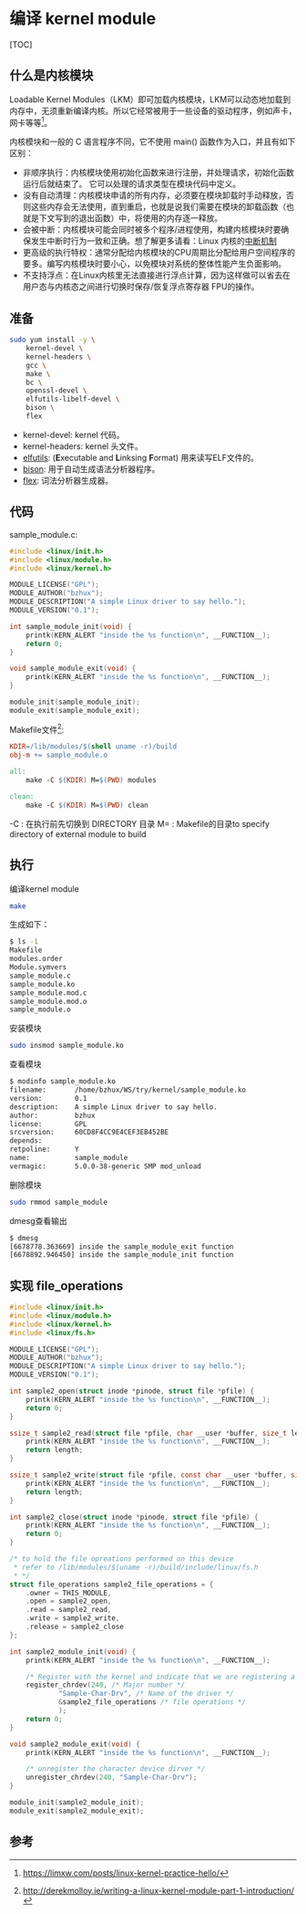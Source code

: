 # 编译 kernel module
[TOC]

## 什么是内核模块
Loadable Kernel Modules（LKM）即可加载内核模块，LKM可以动态地加载到内存中，无须重新编译内核。所以它经常被用于一些设备的驱动程序，例如声卡，网卡等等[^1]。

内核模块和一般的 C 语言程序不同，它不使用 main() 函数作为入口，并且有如下区别：

- 非顺序执行：内核模块使用初始化函数来进行注册，并处理请求，初始化函数运行后就结束了。 它可以处理的请求类型在模块代码中定义。
- 没有自动清理：内核模块申请的所有内存，必须要在模块卸载时手动释放，否则这些内存会无法使用，直到重启，也就是说我们需要在模块的卸载函数（也就是下文写到的退出函数）中，将使用的内存逐一释放。
- 会被中断：内核模块可能会同时被多个程序/进程使用，构建内核模块时要确保发生中断时行为一致和正确。想了解更多请看：Linux 内核的[中断机制](https://www.cnblogs.com/linfeng-learning/p/9512866.html)
- 更高级的执行特权：通常分配给内核模块的CPU周期比分配给用户空间程序的要多。编写内核模块时要小心，以免模块对系统的整体性能产生负面影响。
- 不支持浮点：在Linux内核里无法直接进行浮点计算，因为这样做可以省去在用户态与内核态之间进行切换时保存/恢复浮点寄存器 FPU的操作。

## 准备
```sh
sudo yum install -y \
    kernel-devel \
    kernel-headers \
    gcc \
    make \
    bc \
    openssl-devel \
    elfutils-libelf-devel \
    bison \
    flex
```

- kernel-devel: kernel 代码。
- kernel-headers: kernel 头文件。
- [elfutils](https://sourceware.org/elfutils/): (**E**xecutable and **L**inksing **F**ormat) 用来读写ELF文件的。
- [bison](https://www.gnu.org/software/bison/): 用于自动生成语法分析器程序。
- [flex](https://www.gnu.org/software/flex/): 词法分析器生成器。

## 代码
sample_module.c:
```c
#include <linux/init.h>
#include <linux/module.h>
#include <linux/kernel.h>

MODULE_LICENSE("GPL");
MODULE_AUTHOR("bzhux");
MODULE_DESCRIPTION("A simple Linux driver to say hello.");
MODULE_VERSION("0.1");

int sample_module_init(void) {
    printk(KERN_ALERT "inside the %s function\n", __FUNCTION__);
    return 0;
}

void sample_module_exit(void) {
    printk(KERN_ALERT "inside the %s function\n", __FUNCTION__);
}

module_init(sample_module_init);
module_exit(sample_module_exit);
```

Makefile文件[^2]:
```makefile
KDIR=/lib/modules/$(shell uname -r)/build
obj-m += sample_module.o

all:
    make -C $(KDIR) M=$(PWD) modules

clean:
    make -C $(KDIR) M=$(PWD) clean
```

-C : 在执行前先切换到 DIRECTORY 目录
M= : Makefile的目录to specify directory of external module to build

## 执行
编译kernel module
```sh
make
```

生成如下：
```sh
$ ls -1
Makefile
modules.order
Module.symvers
sample_module.c
sample_module.ko
sample_module.mod.c
sample_module.mod.o
sample_module.o
```

安装模块
```sh
sudo insmod sample_module.ko
```

查看模块
```sh
$ modinfo sample_module.ko
filename:       /home/bzhux/WS/try/kernel/sample_module.ko
version:        0.1
description:    A simple Linux driver to say hello.
author:         bzhux
license:        GPL
srcversion:     60CD8F4CC9E4CEF3EB452BE
depends:
retpoline:      Y
name:           sample_module
vermagic:       5.0.0-38-generic SMP mod_unload
```

删除模块
```sh
sudo rmmod sample_module
```

dmesg查看输出
```sh
$ dmesg
[6678778.363669] inside the sample_module_exit function
[6678892.946450] inside the sample_module_init function
```

## 实现 file_operations
```c
#include <linux/init.h>
#include <linux/module.h>
#include <linux/kernel.h>
#include <linux/fs.h>

MODULE_LICENSE("GPL");
MODULE_AUTHOR("bzhux");
MODULE_DESCRIPTION("A simple Linux driver to say hello.");
MODULE_VERSION("0.1");

int sample2_open(struct inode *pinode, struct file *pfile) {
    printk(KERN_ALERT "inside the %s function\n", __FUNCTION__);
    return 0;
}

ssize_t sample2_read(struct file *pfile, char __user *buffer, size_t length, loff_t *offset) {
    printk(KERN_ALERT "inside the %s function\n", __FUNCTION__);
    return length;
}

ssize_t sample2_write(struct file *pfile, const char __user *buffer, size_t length, loff_t *offset) {
    printk(KERN_ALERT "inside the %s function\n", __FUNCTION__);
    return length;
}

int sample2_close(struct inode *pinode, struct file *pfile) {
    printk(KERN_ALERT "inside the %s function\n", __FUNCTION__);
    return 0;
}

/* to hold the file opreations performed on this device
 * refer to /lib/modules/$(uname -r)/build/include/linux/fs.h
 * */
struct file_operations sample2_file_operations = {
    .owner = THIS_MODULE,
    .open = sample2_open,
    .read = sample2_read,
    .write = sample2_write,
    .release = sample2_close
};

int sample2_module_init(void) {
    printk(KERN_ALERT "inside the %s function\n", __FUNCTION__);

    /* Register with the kernel and indicate that we are registering a character device driver */
    register_chrdev(240, /* Major number */
            "Sample-Char-Drv", /* Name of the driver */
            &sample2_file_operations /* file operations */
            );
    return 0;
}

void sample2_module_exit(void) {
    printk(KERN_ALERT "inside the %s function\n", __FUNCTION__);

    /* unregister the character device dirver */
    unregister_chrdev(240, "Sample-Char-Drv");
}

module_init(sample2_module_init);
module_exit(sample2_module_exit);
```

## 参考
[^1]: https://limxw.com/posts/linux-kernel-practice-hello/
[^2]: http://derekmolloy.ie/writing-a-linux-kernel-module-part-1-introduction/

